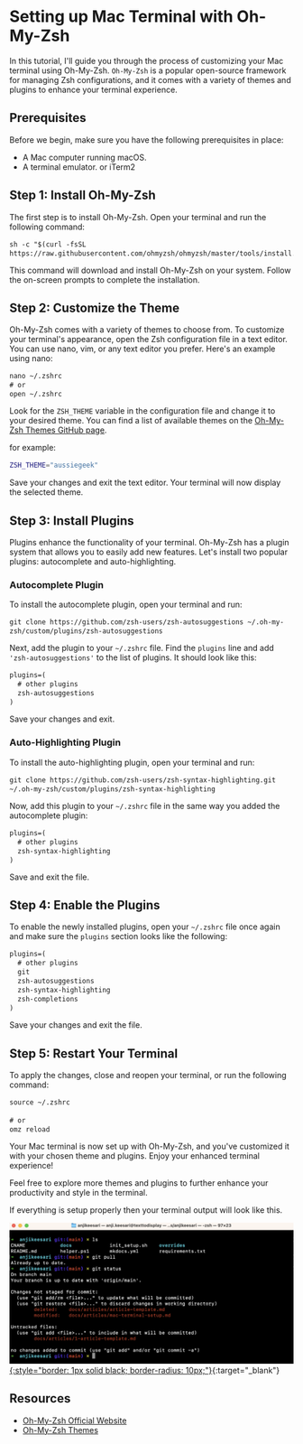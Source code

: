 # Setting up Mac Terminal with Oh-My-Zsh

In this tutorial, I'll guide you through the process of customizing your Mac terminal using Oh-My-Zsh. 
`Oh-My-Zsh` is a popular open-source framework for managing Zsh configurations, and it comes with a variety of themes and plugins to enhance your terminal experience.

## Prerequisites

Before we begin, make sure you have the following prerequisites in place:

- A Mac computer running macOS.
- A terminal emulator. or iTerm2

## Step 1: Install Oh-My-Zsh

The first step is to install Oh-My-Zsh. Open your terminal and run the following command:

```shell
sh -c "$(curl -fsSL https://raw.githubusercontent.com/ohmyzsh/ohmyzsh/master/tools/install.sh)"
```

This command will download and install Oh-My-Zsh on your system. Follow the on-screen prompts to complete the installation.

## Step 2: Customize the Theme

Oh-My-Zsh comes with a variety of themes to choose from. To customize your terminal's appearance, open the Zsh configuration file in a text editor. You can use nano, vim, or any text editor you prefer. Here's an example using nano:

```shell
nano ~/.zshrc
# or
open ~/.zshrc
```

Look for the `ZSH_THEME` variable in the configuration file and change it to your desired theme. You can find a list of available themes on the [Oh-My-Zsh Themes GitHub page](https://github.com/ohmyzsh/ohmyzsh/wiki/Themes).

for example:

```sh
ZSH_THEME="aussiegeek"
```

Save your changes and exit the text editor. Your terminal will now display the selected theme.

## Step 3: Install Plugins

Plugins enhance the functionality of your terminal. Oh-My-Zsh has a plugin system that allows you to easily add new features. Let's install two popular plugins: autocomplete and auto-highlighting.

### Autocomplete Plugin

To install the autocomplete plugin, open your terminal and run:

```shell
git clone https://github.com/zsh-users/zsh-autosuggestions ~/.oh-my-zsh/custom/plugins/zsh-autosuggestions
```

Next, add the plugin to your `~/.zshrc` file. Find the `plugins` line and add `'zsh-autosuggestions'` to the list of plugins. It should look like this:

```shell
plugins=(
  # other plugins
  zsh-autosuggestions
)
```

Save your changes and exit.

### Auto-Highlighting Plugin

To install the auto-highlighting plugin, open your terminal and run:

```shell
git clone https://github.com/zsh-users/zsh-syntax-highlighting.git ~/.oh-my-zsh/custom/plugins/zsh-syntax-highlighting
```

Now, add this plugin to your `~/.zshrc` file in the same way you added the autocomplete plugin:

```shell
plugins=(
  # other plugins
  zsh-syntax-highlighting
)
```

Save and exit the file.

## Step 4: Enable the Plugins

To enable the newly installed plugins, open your `~/.zshrc` file once again and make sure the `plugins` section looks like the following:

```shell
plugins=(
  # other plugins
  git
  zsh-autosuggestions
  zsh-syntax-highlighting
  zsh-completions
)
```

Save your changes and exit the file.

## Step 5: Restart Your Terminal

To apply the changes, close and reopen your terminal, or run the following command:

```shell
source ~/.zshrc

# or
omz reload 
```

Your Mac terminal is now set up with Oh-My-Zsh, and you've customized it with your chosen theme and plugins. Enjoy your enhanced terminal experience!

Feel free to explore more themes and plugins to further enhance your productivity and style in the terminal.

If everything is setup properly then your terminal output will look like this.

[![Alt text](images/mac-terminal-setup-1.png){:style="border: 1px solid black; border-radius: 10px;"}](images/mac-terminal-setup-1.png){:target="_blank"}


## Resources

- [Oh-My-Zsh Official Website](https://ohmyz.sh)
- [Oh-My-Zsh Themes](https://github.com/ohmyzsh/ohmyzsh/wiki/Themes)

